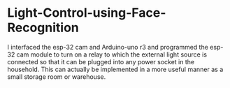 # Light-Control-using-Face-Recognition
I interfaced the esp-32 cam and Arduino-uno r3 and programmed the esp-32 cam module to turn on a relay to which the external light source is connected so that it can be plugged into any power socket in the household.
This can actually be implemented in a more useful manner as a small storage room or warehouse.
